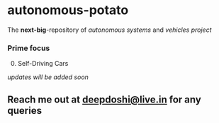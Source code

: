 # autonomous-potato
The **next-big**-repository of *autonomous systems* and *vehicles project*

### Prime  focus
0. Self-Driving Cars

*updates will be added soon*


## Reach me out at [deepdoshi@live.in](mailto:deepdoshi@live.in) for any queries
